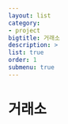 ```yaml
---
layout: list
category:
- project
bigtitle: 거래소
description: >
list: true
order: 1
submenu: true
---
```

# 거래소
